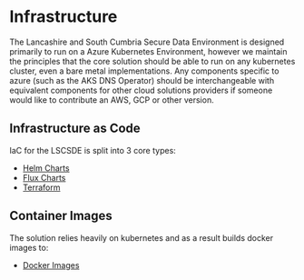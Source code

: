 # Infrastructure
The Lancashire and South Cumbria Secure Data Environment is designed primarily to run on a Azure Kubernetes Environment, however we maintain the principles that the core solution should be able to run on any kubernetes cluster, even a bare metal implementations. Any components specific to azure (such as the AKS DNS Operator) should be interchangeable with equivalent components for other cloud solutions providers if someone would like to contribute an AWS, GCP or other version.




## Infrastructure as Code
IaC for the LSCSDE is split into 3 core types:
* [Helm Charts](./helm/)
* [Flux Charts](./flux/)
* [Terraform](./k8s/)


## Container Images
The solution relies heavily on kubernetes and as a result builds docker images to:
* [Docker Images](../docker/)

